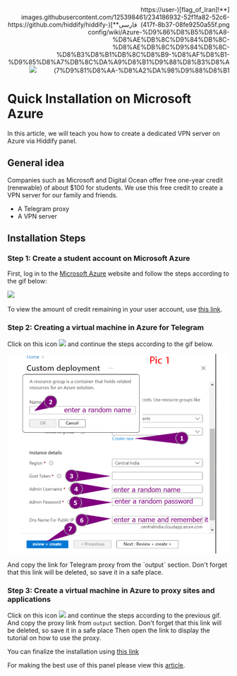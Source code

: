 <div dir="rtl" markdown=1>
[**![flag_of_Iran](https://user-images.githubusercontent.com/125398461/234186932-52f1fa82-52c6-417f-8b37-08fe9250a55f.png) &nbsp;فارسی**](https://github.com/hiddify/hiddify-config/wiki/Azure-%D9%86%D8%B5%D8%A8-%D8%AE%DB%8C%D9%84%DB%8C-%D8%AE%DB%8C%D9%84%DB%8C-%D8%B3%D8%B1%DB%8C%D8%B9-%D8%AF%D8%B1-%D9%85%D8%A7%DB%8C%DA%A9%D8%B1%D9%88%D8%B3%D8%A7%D9%81%D8%AA-%D8%A2%DA%98%D9%88%D8%B1)&nbsp;&nbsp;&nbsp;&nbsp;&nbsp;&nbsp;&nbsp;&nbsp;&nbsp;&nbsp;<a href="https://github.com/hiddify/hiddify-config/wiki/All-tutorials-and-videos"><img width="100" src="https://github.com/hiddify/hiddify-config/assets/125398461/8ac5b906-105c-4b98-acf5-0e12e39e33f6" /></a>
</div>

# Quick Installation on Microsoft Azure
 In this article, we will teach you how to create a dedicated VPN server on Azure via Hiddify panel.


## General idea
Companies such as Microsoft and Digital Ocean offer free one-year credit (renewable) of about $100 for students. We use this free credit to create a VPN server for our family and friends.
- A Telegram proxy
- A VPN server

## Installation Steps

### Step 1: Create a student account on Microsoft Azure
First, log in to the [Microsoft Azure](https://azure.microsoft.com/en-us/free/students/) website and follow the steps according to the gif below:

![](http://hiddify.github.io/assets/create_student_account.gif)

To view the amount of credit remaining in your user account, use [this link](https://www.microsoftazuresponsorships.com/Balance).

### Step 2: Creating a virtual machine in Azure for Telegram
Click on this icon <a href="https://portal.azure.com/#create/Microsoft.Template/uri/https%3A%2F%2Fraw.githubusercontent.com%2Fhiddify%2Fconfig%2Fmain%2Ftelegram%2Ftelegram-vm-azure-template.json" target="_blank"><img src="https://aka.ms/deploytoazurebutton"/></a> and continue the steps according to the gif below.

![](https://github.com/hiddify/hiddify.github.io/raw/main/assets/azure-auto-deploy.gif)
<div class="alert alert-success" markdown=1>
And copy the link for Telegram proxy from the `output` section. Don't forget that this link will be deleted, so save it in a safe place.

### Step 3: Create a virtual machine in Azure to proxy sites and applications
Click on this icon <a href="https://portal.azure.com/#create/Microsoft.Template/uri/https%3A%2F%2Fraw.githubusercontent.com%2Fhiddify%2Fconfig%2Fmain%2Fshadowsocks%2Fss-azure-template.json" target="_blank"><img src="https://aka.ms/deploytoazurebutton"/></a> and continue the steps according to the previous gif.
 And copy the proxy link from `output` section. Don't forget that this link will be deleted, so save it in a safe place
Then open the link to display the tutorial on how to use the proxy.

You can finalize the installation using [this link](https://github.com/hiddify/hiddify-config/wiki/Guide-for-setting-up-the-domain-and-finalizing-the-installation)

For making the best use of this panel please view this [article](https://github.com/hiddify/hiddify-config/wiki/How-to-configure-Hiddify-Panel-properly).